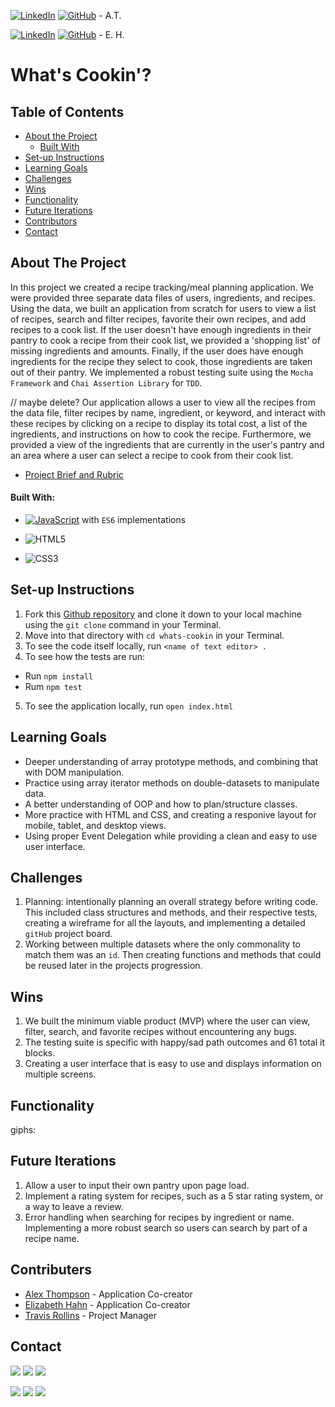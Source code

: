 [![LinkedIn](https://img.shields.io/badge/-LinkedIn-black.svg?style=flat-square&logo=linkedin&colorB=555)](https://www.linkedin.com/in/alex-thompson-309070a2/ ) [![GitHub](https://img.shields.io/badge/GitHub-black.svg?&style=flat-square&logo=github&logoColor=white)](https://github.com/alexthompson207) - A.T.

[![LinkedIn](https://img.shields.io/badge/-LinkedIn-black.svg?style=flat-square&logo=linkedin&colorB=555)](https://www.linkedin.com/in/elizabeth-s-hahn/) [![GitHub](https://img.shields.io/badge/GitHub-black.svg?&style=flat-square&logo=github&logoColor=white)](https://github.com/elizhahn) - E. H.




<p align="center">
  <a href="https://github.com/alexthompson207/whats-cookin">
    <!-- <img src="images/logo.png" alt="Logo" width="80" height="80"> -->
  </a>

  <h1 align="left">What's Cookin'?</h1>



## Table of Contents

- [About the Project](#about-the-project)
  - [Built With](#built-with)
- [Set-up Instructions](#set-up-instructions)
- [Learning Goals](#learning-goals)
- [Challenges](#challenges)
- [Wins](#wins)
- [Functionality](#functionality)
- [Future Iterations](#future-iterations)
- [Contributors](#contributors)
- [Contact](#contact)

## About The Project

In this project we created a recipe tracking/meal planning application. We were provided three separate data files of users, ingredients, and recipes. Using the data, we built an application from scratch for users to view a list of recipes, search and filter recipes, favorite their own recipes, and add recipes to a cook list. If the user doesn't have enough ingredients in their pantry to cook a recipe from their cook list, we provided a 'shopping list' of missing ingredients and amounts. Finally, if the user does have enough ingredients for the recipe they select to cook, those ingredients are taken out of their pantry. We implemented a robust testing suite using the `Mocha Framework` and `Chai Assertion Library` for `TDD`.

// maybe delete? Our application allows a user to view all the recipes from the data file, filter recipes by name, ingredient, or keyword, and interact with these recipes by clicking on a recipe to display its total cost, a list of the ingredients, and instructions on how to cook the recipe. Furthermore, we provided a view of the ingredients that are currently in the user's pantry and an area where a user can select a recipe to cook from their cook list. 

- [Project Brief and Rubric](https://frontend.turing.io/projects/whats-cookin.html)

  

#### Built With:

- [![JavaScript](https://img.shields.io/badge/-JavaScript-black?style=flat-square&logo=javascript)](https://www.javascript.com/) with `ES6` implementations

- ![HTML5](https://img.shields.io/badge/-HTML5-black?style=flat-square&logo=html5&logoColor=white)

- ![CSS3](https://img.shields.io/badge/-CSS3-black?style=flat-square&logo=css3)

  

## Set-up Instructions

1. Fork this [Github repository](https://github.com/alexthompson207/whats-cookin) and clone it down to your local machine using the `git clone` command in your Terminal.
2. Move into that directory with `cd whats-cookin` in your Terminal.
3. To see the code itself locally, run `<name of text editor> .`
4. To see how the tests are run:
  - Run `npm install`
  - Rum `npm test`
5. To see the application locally, run `open index.html` 



## Learning Goals
- Deeper understanding of array prototype methods, and combining that with DOM manipulation.
- Practice using array iterator methods on double-datasets to manipulate data.
- A better understanding of OOP and how to plan/structure classes.
- More practice with HTML and CSS, and creating a responive layout for mobile, tablet, and desktop views.
- Using proper Event Delegation while providing a clean and easy to use user interface. 



## Challenges

1. Planning: intentionally planning an overall strategy before writing code. This included class structures and methods, and their respective tests, creating a wireframe for all the layouts, and implementing a detailed `gitHub` project board.
2. Working between multiple datasets where the only commonality to match them was an `id`. Then creating functions and methods that could be reused later in the projects progression. 




## Wins

1. We built the minimum viable product (MVP) where the user can view, filter, search, and favorite recipes without encountering any bugs.
2. The testing suite is specific with happy/sad path outcomes and 61 total it blocks.
3. Creating a user interface that is easy to use and displays information on multiple screens.


## Functionality
giphs:



## Future Iterations

1. Allow a user to input their own pantry upon page load.
2. Implement a rating system for recipes, such as a 5 star rating system, or a way to leave a review.
3. Error handling when searching for recipes by ingredient or name. Implementing a more robust search so users can search by part of a recipe name.



## Contributers

* [Alex Thompson](https://github.com/alexthompson207) - Application Co-creator
* [Elizabeth Hahn](https://github.com/elizhahn) - Application Co-creator
* [Travis Rollins](https://github.com/Kalikoze) - Project Manager

## Contact

[<img src="https://img.shields.io/badge/LinkedIn-alex--thompson-informational?style=for-the-badge&labelColor=black&logo=linkedin&logoColor=0077b5&&color=0077b5"/>][linkedin]
[<img src="https://img.shields.io/badge/Gmail-ahthomps1@gmail.com-informational?style=for-the-badge&labelColor=black&logoColor=d14836&logo=microsoft&color=d14836"/>][gmail]
[<img src="https://img.shields.io/badge/Github-AlexThompson207-informational?style=for-the-badge&labelColor=black&logo=github&color=7d88e6"/>][github]

[<img src="https://img.shields.io/badge/LinkedIn-elizabeth--hahn-informational?style=for-the-badge&labelColor=black&logo=linkedin&logoColor=0077b5&&color=0077b5"/>][linkedin2]
[<img src="https://img.shields.io/badge/Gmail-ahthomps1@gmail.com-informational?style=for-the-badge&labelColor=black&logoColor=d14836&logo=microsoft&color=d14836"/>][gmail2]
[<img src="https://img.shields.io/badge/Github-elizhahn-informational?style=for-the-badge&labelColor=black&logo=github&color=7d88e6"/>][github2]



<!-- Personal Definitions  -->

[linkedin]: https://www.linkedin.com/in/alex-thompson-309070a2/
[Gmail]: mailto:ahthomps1@gmail.com
[github]: https://github.com/alexthompson207
[linkedin2]: https://www.linkedin.com/in/elizabeth-s-hahn/
[Gmail2]: mailto:ahthomps1@gmail.com
[github2]: https://github.com/elizhahn
